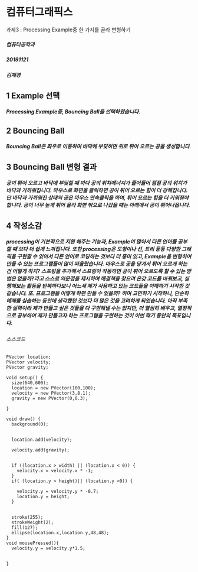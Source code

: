 컴퓨터그래픽스
=============
과제3 : Processing Example중 한 가지를 골라 변형하기   
##### 컴퓨터공학과  
##### 20191121  
##### 김재경  



1 Example 선택 
-------------
##### Processing Example중, Bouncing Ball을 선택하였습니다.

2 Bouncing Ball 
-------------
##### Bouncing Ball은 좌우로 이동하며 바닥에 부딪히면 위로 튀어 오르는 공을 생성합니다.

3 Bouncing Ball 변형 결과
-------------
##### 공이 튀어 오르고 바닥에 부딪힐 때 마다 공의 위치에너지가 줄어들어 점점 공의 위치가 바닥과 가까워집니다. 마우스로 화면을 클릭하면 공이 튀어 오르는 힘이 더 강해집니다. 단 바닥과 가까워진 상태의 공은 마우스 연속클릭을 하여, 튀어 오르는 힘을 더 키워줘야 합니다. 공이 너무 높게 튀어 올라 화면 밖으로 나갔을 때는 아래에서 공이 튀어나옵니다.

4 작성소감 
-------------
##### processing이 기본적으로 지원 해주는 기능과, Example이 많아서 다른 언어를 공부할 때 보다 더 쉽게 느껴집니다. 또한 processing은 도형이나 선, 트리 등등 다양한 그래픽을 구현할 수 있어서 다른 언어로 코딩하는 것보다 더 흥미 있고, Example을 변형하여 만들 수 있는 프로그램들이 많이 떠올랐습니다. 마우스로 공을 당겨서 튀어 오르게 하는 건 어떻게 하지? 스프링을 추가해서 스프링이 작동하면 공이 튀어 오르도록 할 수 있는 방법은 없을까?라고 스스로 의문점을 제시하며 해결책을 찾으려 온갖 코드를 바꿔보고, 실행해보는 활동을 반복하다보니 어느새 제가 사용하고 있는 코드들을 이해하기 시작한 것 같습니다. 또. 프로그램을 어떻게 하면 만들 수 있을까? 하며 고민하기 시작하니, 단순히 예제를 실습하는 동안에 생각했던 것보다 더 많은 것을 고려하게 되었습니다. 아직 부족한 실력이라 제가 만들고 싶은 것들을 다 구현해낼 수는 없지만, 더 열심히 배우고, 열정적으로 공부하여 제가 만들고자 하는 프로그램을 구현하는 것이 이번 학기 동안의 목표입니다.
   
     
     
###### 소스코드
```
PVector location;  
PVector velocity;  
PVector gravity;   

void setup() {
  size(640,600);
  location = new PVector(100,100);
  velocity = new PVector(3,8.1);
  gravity = new PVector(0,0.3);

}

void draw() {
  background(0);
  
 
  location.add(velocity);
 
  velocity.add(gravity);
  

  if ((location.x > width) || (location.x < 0)) {
    velocity.x = velocity.x * -1;
  }
  if( (location.y > height)|| (location.y <0)) {
   
    velocity.y = velocity.y * -0.7; 
    location.y = height;
  }

 
  stroke(255);
  strokeWeight(2);
  fill(127);
  ellipse(location.x,location.y,48,48);
}
void mousePressed(){
  velocity.y = velocity.y*1.5;
  
  
}
```
